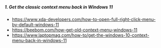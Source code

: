 ##### 1. Get the classic context menu back in Windows 11
- https://www.xda-developers.com/how-to-open-full-right-click-menu-by-default-windows-11
- https://beebom.com/how-get-old-context-menu-windows-11
- https://www.laptopmag.com/how-to/get-the-windows-10-context-menu-back-in-windows-11
